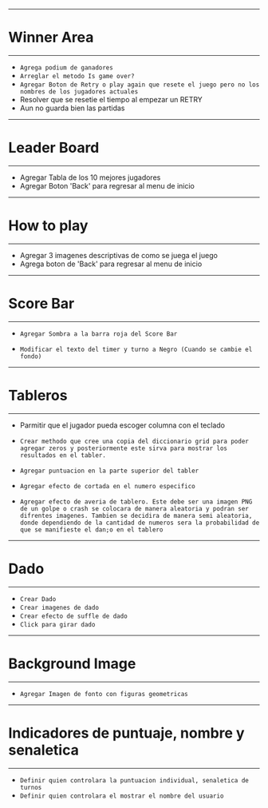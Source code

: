 *********************************************************************
# Winner Area
*********************************************************************
- `Agrega podium de ganadores`
- `Arreglar el metodo Is game over?`
- `Agregar Boton de Retry o play again que resete el juego
pero no los nombres de los jugadores actuales`
- Resolver que se resetie el tiempo al empezar un RETRY
- Aun no guarda bien las partidas
*********************************************************************
# Leader Board
*********************************************************************
- Agregar Tabla de los 10 mejores jugadores
- Agregar Boton 'Back' para regresar al menu de inicio

*********************************************************************
# How to play
*********************************************************************
- Agregar 3 imagenes descriptivas de como se juega el juego
- Agrega boton de 'Back' para regresar al menu de inicio
*********************************************************************
# Score Bar
*********************************************************************
- `Agregar Sombra a la barra roja del Score Bar`

- `Modificar el texto del timer y turno a Negro (Cuando se cambie el fondo)`

*********************************************************************
# Tableros
*********************************************************************
- Parmitir que el jugador pueda escoger columna con el teclado
- `Crear methodo que cree una copia del diccionario grid para poder agregar zeros
y posteriormente este sirva para mostrar los resultados en el tabler.`

- `Agregar puntuacion en la parte superior del tabler`

- `Agregar efecto de cortada en el numero especifico` 

- `Agregar efecto de averia de tablero. Este debe ser una imagen PNG de un golpe o crash
se colocara de manera aleatoria y podran ser difrentes imagenes. Tambien se decidira
de manera semi aleatoria, donde dependiendo de la cantidad de numeros sera la probabilidad de 
que se manifieste el dan;o en el tablero`


*********************************************************************
# Dado
*********************************************************************
- `Crear Dado`
- `Crear imagenes de dado`
- `Crear efecto de suffle de dado`
- `Click para girar dado`


*********************************************************************
# Background Image
*********************************************************************
- `Agregar Imagen de fonto con figuras geometricas`

*********************************************************************
# Indicadores de puntuaje, nombre y senaletica
*********************************************************************
- `Definir quien controlara la puntuacion individual, senaletica de turnos`
- `Definir quien controlara el mostrar el nombre del usuario`
